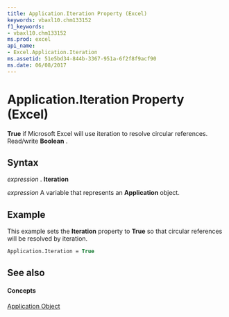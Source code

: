 ```yaml
---
title: Application.Iteration Property (Excel)
keywords: vbaxl10.chm133152
f1_keywords:
- vbaxl10.chm133152
ms.prod: excel
api_name:
- Excel.Application.Iteration
ms.assetid: 51e5bd34-844b-3367-951a-6f2f8f9acf90
ms.date: 06/08/2017
---
```



# Application.Iteration Property (Excel)

 **True** if Microsoft Excel will use iteration to resolve circular references. Read/write **Boolean** .


## Syntax

 _expression_ . **Iteration**

 _expression_ A variable that represents an **Application** object.


## Example

This example sets the  **Iteration** property to **True** so that circular references will be resolved by iteration.


```vb
Application.Iteration = True
```


## See also


#### Concepts


[Application Object](Excel.Application(objec).md)

